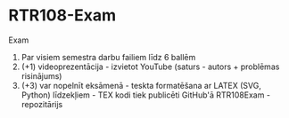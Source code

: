 # RTR108-Exam
Exam

1. Par visiem semestra darbu failiem līdz 6 ballēm
2. (+1) videoprezentācija - izvietot YouTube (saturs - autors + problēmas risinājums)
3. (+3) var nopelnīt eksāmenā - teskta formatēšana ar LATEX (SVG, Python) līdzekļiem - TEX kodi tiek publicēti GitHub'ā
RTR108Exam - repozitārijs


